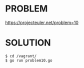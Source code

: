 # PROBLEM

https://projecteuler.net/problem=10

# SOLUTION

    $ cd /vagrant/
    $ go run problem10.go
